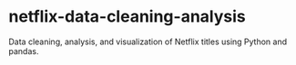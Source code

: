 # netflix-data-cleaning-analysis
Data cleaning, analysis, and visualization of Netflix titles using Python and pandas.
